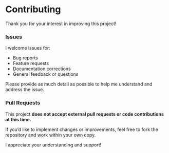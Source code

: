 # Contributing

Thank you for your interest in improving this project!

### Issues

I welcome issues for:
- Bug reports
- Feature requests
- Documentation corrections
- General feedback or questions

Please provide as much detail as possible to help me understand and address the issue.

### Pull Requests

This project **does not accept external pull requests or code contributions at this time.**

If you’d like to implement changes or improvements, feel free to fork the repository and work within your own copy.

I appreciate your understanding and support!